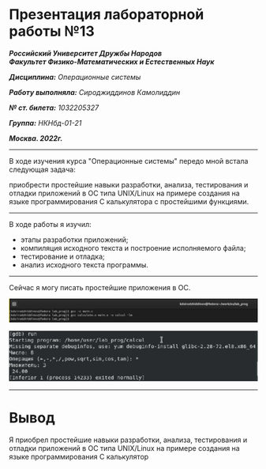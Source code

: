 # Презентация лабораторной работы №13

***Российский Университет Дружбы Народов***  
***Факультет Физико-Математических и Естественных Наук***

***Дисциплина:*** *Операционные системы*

***Работу выполняла:*** *Cироджиддинов Камолиддин*

***№ ст. билета:*** *1032205327*

***Группа:*** *НКНбд-01-21*

***Москва. 2022г.***

---

В ходе изучения курса "Операционные системы" передо мной встала следующая задача:

приобрести простейшие навыки разработки, анализа, тестирования и отладки
приложений в ОС типа UNIX/Linux на примере создания на языке программирования С калькулятора с простейшими функциями.


---

В ходе работы я изучил:
- этапы разработки приложений;
- компиляция исходного текста и построение исполняемого файла;
- тестирование и отладка;
- анализ исходного текста программы.

---

Сейчас я могу писать простейшие приложения в ОС. 

![Компиляция](https://github.com/Chapalok/study_2021-2022_os-intro/blob/master/labs/lab13/report/image/%D0%A1%D0%BD%D0%B8%D0%BC%D0%BE%D0%BA%20%D1%8D%D0%BA%D1%80%D0%B0%D0%BD%D0%B0%20(21).png?raw=true)

![Калькулятор](https://github.com/Adriana-Arezhina/Lab/blob/main/Lab14/pict/9.JPG)

---

# Вывод

Я приобрел простейшие навыки разработки, анализа, тестирования и отладки
приложений в ОС типа UNIX/Linux на примере создания на языке программирования С калькулятор
